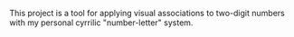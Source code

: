 This project is a tool for applying visual associations to two-digit numbers with my personal cyrrilic "number-letter" system. 
